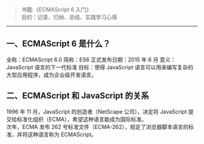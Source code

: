 > 书籍:《ECMAScript 6 入门》  
> 目的：记录、归纳、总结、实践学习心得

---

## 一、ECMAScript 6 是什么？

<justify><span>全称</span>：<content>ECMAScript 6.0 </content></justify>
<justify><span>简称</span>：<content>ES6 </content></justify>
<justify><span>正式发布日期</span>：<content>2015 年 6 月</content></justify>
<justify><span>意义</span>：<content>JavaScript 语言的下一代标准 </content></justify>
<justify><span>目标</span>：<content>使得 JavaScript 语言可以用来编写复杂的大型应用程序，成为企业级开发语言。 </content></justify>

## 二、ECMAScript 和 JavaScript 的关系

<important>1996 年 11 月</important>，JavaScript 的创造者（NetScape 公司），决定将 JavaScript 提交给标准化组织（ECMA），希望这种语言能成为国际标准。  
<important>次年</important>，ECMA 发布 262 号标准文件（ECMA-262），规定了浏览器脚本语言的标准，并将这种语言称为 ECMAScript。
